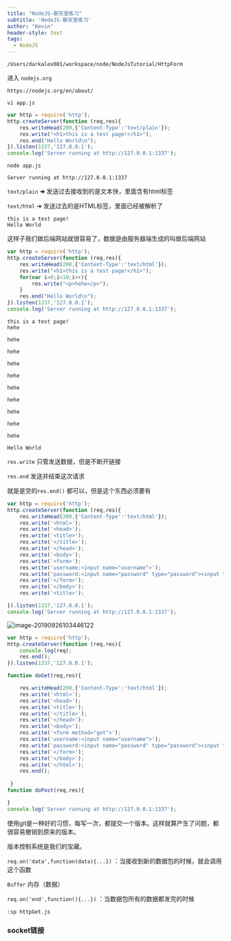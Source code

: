 ```yaml
---
title: "NodeJS-聊天室练习"
subtitle: 'NodeJS-聊天室练习'
author: "Kevin"
header-style: text
tags:
  - NodeJS
---
```




`/Users/darkalex001/workspace/node/NodeJsTutorial/HttpForm`



进入 `nodejs.org`

`https://nodejs.org/en/about/`

`vi app.js`

```javascript
var http = require('http');
http.createServer(function (req,res){
    res.writeHead(200,{'Content-Type':'text/plain'});
    res.write("<h1>this is a test page!</h1>");
    res.end("Hello World\n");
}).listen(1337,'127.0.0.1');
console.log('Server running at http://127.0.0.1:1337');
```

`node app.js`

```
Server running at http://127.0.0.1:1337
```

`text/plain` **➜** 发送过去接收到的是文本快，里面含有html标签

`text/html` ➜ 发送过去的是HTML标签，里面已经被解析了

```
this is a test page!
Hello World
```

这样子我们做后端网站就很容易了，数据是由服务器端生成的叫做后端网站

```javascript
var http = require('http');
http.createServer(function (req,res){
    res.writeHead(200,{'Content-Type':'text/html'});
    res.write("<h1>this is a test page!</h1>");
    for(var i=0;i<10;i++){
        res.write("<p>hehe</p>");
    }
    res.end("Hello World\n");
}).listen(1337,'127.0.0.1');
console.log('Server running at http://127.0.0.1:1337');
```

```
this is a test page!
hehe

hehe

hehe

hehe

hehe

hehe

hehe

hehe

hehe

hehe

Hello World
```

`res.write` 只管发送数据，但是不断开链接

`res.end` 发送并结束这次请求

就是是空的`res.end()` 都可以，但是这个东西必须要有

```javascript
var http = require('http');
http.createServer(function (req,res){
    res.writeHead(200,{'Content-Type':'text/html'});
    res.write('<html>');
    res.write('<head>');
    res.write('<title>');
    res.write('</title>');
    res.write('</head>');
    res.write('<body>');
    res.write('<form>');
    res.write('username:<input name="username">');
    res.write('password:<input name="password" type="password"><input type="submit">');
    res.write('</form>');
    res.write('</body>');
    res.write('<title>');

}).listen(1337,'127.0.0.1');
console.log('Server running at http://127.0.0.1:1337');
```

![image-20190926103446122](assets/image-20190926103446122.png)



```javascript
var http = require('http');
http.createServer(function (req,res){
    console.log(req);
    res.end();
}).listen(1337,'127.0.0.1');

function doGet(req,res){

    res.writeHead(200,{'Content-Type':'text/html'});
    res.write('<html>');
    res.write('<head>');
    res.write('<title>');
    res.write('</title>');
    res.write('</head>');
    res.write('<body>');
    res.write('<form method="get">');
    res.write('username:<input name="username">');
    res.write('password:<input name="password" type="password"><input type="submit">');
    res.write('</form>');
    res.write('</body>');
    res.write('</html>');
    res.end();
 
 }
function doPost(req,res){

}
console.log('Server running at http://127.0.0.1:1337');

```

使用git是一种好的习惯，每写一次，都提交一个版本。这样就算产生了问题，都很容易撤销到原来的版本。

版本控制系统是我们的宝藏。

`req.on('data',function(data){...})` ：当接收到新的数据包的时候，就会调用这个函数

`Buffer` 内存（数据）

`req.on('end',function(){...})`  ：当数据包所有的数据都发完的时候



`:sp httpGet.js`



### socket链接

